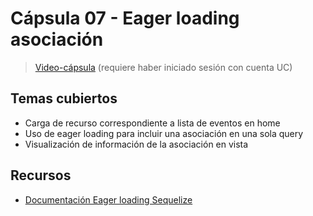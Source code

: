 # Cápsula 07 - Eager loading asociación

> [Video-cápsula](https://drive.google.com/file/d/162uzR4NKHse1Q30LM8G6Z8ORsOROoDLQ/view?usp=sharing) (requiere haber iniciado sesión con cuenta UC)

## Temas cubiertos
- Carga de recurso correspondiente a lista de eventos en home
- Uso de eager loading para incluir una asociación en una sola query
- Visualización de información de la asociación en vista

## Recursos
- [Documentación Eager loading Sequelize](https://sequelize.org/master/manual/eager-loading.html)
